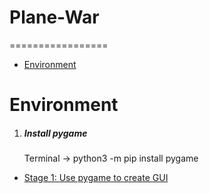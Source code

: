 # Plane-War
=================

   * [Environment](#environment)<br>

# Environment

1. ##### Install pygame
    Terminal -> python3 -m pip install pygame

* [Stage 1: Use pygame to create GUI](#step-1-use-pygame-to-create-gui)<br>
